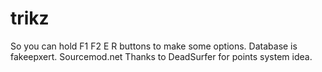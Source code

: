 # trikz
So you can hold F1 F2 E R buttons to make some options.
Database is fakeepxert. Sourcemod.net
Thanks to DeadSurfer for points system idea.
